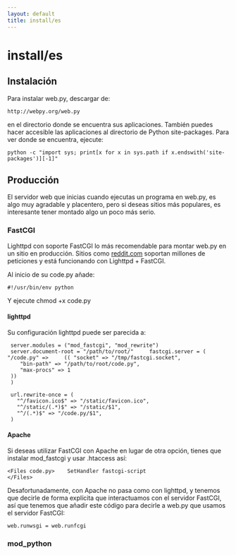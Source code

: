 ```yaml
---
layout: default
title: install/es
---
```


# install/es

## Instalación

Para instalar web.py, descargar de:
    
    http://webpy.org/web.py

en el directorio donde se encuentra sus aplicaciones. También puedes hacer accesible las aplicaciones al directorio de Python site-packages. Para ver donde se encuentra, ejecute:

    python -c "import sys; print[x for x in sys.path if x.endswith('site-packages')][-1]"
## Producción

El servidor web que inicias cuando ejecutas un programa en web.py, es algo muy agradable y placentero, pero si deseas sitios más populares, es interesante tener montado algo un poco más serio.

### FastCGI

Lighttpd con soporte FastCGI lo más recomendable para montar web.py en un sitio en producción. Sitios como [reddit.com][3] soportan millones de peticiones y está funcionando con Lighttpd + FastCGI.

   [3]: http://reddit.com/

Al inicio de su code.py añade:

    #!/usr/bin/env python

Y ejecute chmod +x code.py


#### lighttpd

Su configuración lighttpd puede ser parecida a:

     server.modules = ("mod_fastcgi", "mod_rewrite")
     server.document-root = "/path/to/root/"     fastcgi.server = ( "/code.py" =>     (( "socket" => "/tmp/fastcgi.socket",
        "bin-path" => "/path/to/root/code.py",
        "max-procs" => 1
     ))
     )
    
     url.rewrite-once = (
       "^/favicon.ico$" => "/static/favicon.ico",
       "^/static/(.*)$" => "/static/$1",
       "^/(.*)$" => "/code.py/$1",
     )
    

#### Apache

Si deseas utilizar FastCGI con Apache en lugar de otra opción, tienes que instalar mod_fastcgi y usar .htaccess así: 

    <Files code.py>    SetHandler fastcgi-script
    </Files>
Desafortunadamente, con Apache no pasa como con lighttpd, y tenemos que decirle de forma explícita que interactuamos con el servidor FastCGI, así que tenemos que añadir este código para decirle a web.py que usamos el servidor FastCGI:

    web.runwsgi = web.runfcgi


### mod_python
